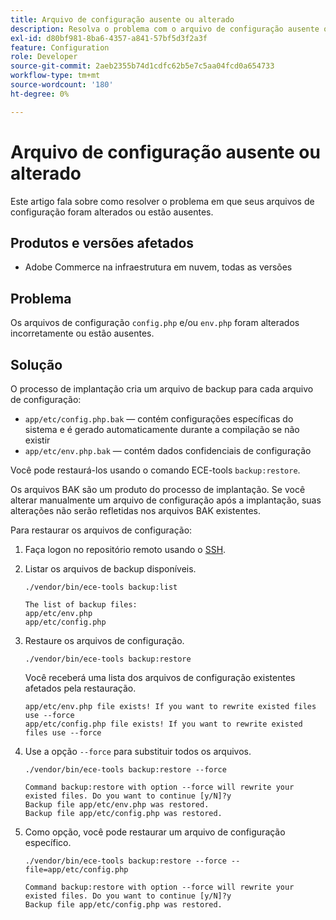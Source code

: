```yaml
---
title: Arquivo de configuração ausente ou alterado
description: Resolva o problema com o arquivo de configuração ausente ou alterado do Adobe Commerce.
exl-id: d80bf981-8ba6-4357-a841-57bf5d3f2a3f
feature: Configuration
role: Developer
source-git-commit: 2aeb2355b74d1cdfc62b5e7c5aa04fcd0a654733
workflow-type: tm+mt
source-wordcount: '180'
ht-degree: 0%

---
```


# Arquivo de configuração ausente ou alterado

Este artigo fala sobre como resolver o problema em que seus arquivos de configuração foram alterados ou estão ausentes.

## Produtos e versões afetados

* Adobe Commerce na infraestrutura em nuvem, todas as versões

## Problema

Os arquivos de configuração `config.php` e/ou `env.php` foram alterados incorretamente ou estão ausentes.

## Solução

O processo de implantação cria um arquivo de backup para cada arquivo de configuração:

* `app/etc/config.php.bak` — contém configurações específicas do sistema e é gerado automaticamente durante a compilação se não existir
* `app/etc/env.php.bak` — contém dados confidenciais de configuração

Você pode restaurá-los usando o comando ECE-tools `backup:restore`.

Os arquivos BAK são um produto do processo de implantação. Se você alterar manualmente um arquivo de configuração após a implantação, suas alterações não serão refletidas nos arquivos BAK existentes.

Para restaurar os arquivos de configuração:

1. Faça logon no repositório remoto usando o [SSH](https://experienceleague.adobe.com/en/docs/commerce-cloud-service/user-guide/develop/secure-connections#ssh).
1. Listar os arquivos de backup disponíveis.

   ```
   ./vendor/bin/ece-tools backup:list
   ```

   ```
   The list of backup files:
   app/etc/env.php
   app/etc/config.php
   ```

1. Restaure os arquivos de configuração.

   ```
   ./vendor/bin/ece-tools backup:restore
   ```

   Você receberá uma lista dos arquivos de configuração existentes afetados pela restauração.

   ```
   app/etc/env.php file exists! If you want to rewrite existed files use --force
   app/etc/config.php file exists! If you want to rewrite existed files use --force
   ```

1. Use a opção `--force` para substituir todos os arquivos.

   ```
   ./vendor/bin/ece-tools backup:restore --force
   ```

   ```
   Command backup:restore with option --force will rewrite your existed files. Do you want to continue [y/N]?y
   Backup file app/etc/env.php was restored.
   Backup file app/etc/config.php was restored.
   ```

1. Como opção, você pode restaurar um arquivo de configuração específico.

   ```
   ./vendor/bin/ece-tools backup:restore --force --file=app/etc/config.php
   ```

   ```
   Command backup:restore with option --force will rewrite your existed files. Do you want to continue [y/N]?y
   Backup file app/etc/config.php was restored.
   ```
